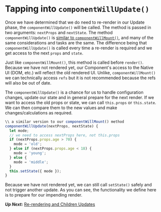 # Tapping into `componentWillUpdate()`
 Once we have determined that we do need to re-render in our Update phase, the `componentWillUpdate()` will be called. The method is passed in two arguments: `nextProps` and `nextState`. The method `componentWillUpdate()` is [similar to `componentWillMount()`](../birth/premounting_with_componentwillmount.md), and many of the same considerations and tasks are the same. The difference being that `componentWillUpdate()` is called every time a re-render is required and we get access to the next `props` and `state`.
 
 Just like `componentWillMount()`, this method is called before `render()`. Because we have not rendered yet, our Component's access to the Native UI (DOM, etc.) will reflect the old rendered UI. Unlike, `componentWillMount()` we can technically access `refs` but it is not recommended because the refs will also be out of date.

The `componentWillUpdate()` is a chance for us to handle configuration changes, update our state and in general prepare for the next render. If we want to access the old props or state, we can call `this.props` or `this.state`. We can then compare them to the new values and make changes/calculations as required.

```javascript
\\ a similar version to our componentWillMount() method
componentWillUpdate(nextProps, nextState) {
  let mode;
  // we need to access nextProps here, not this.props
  if (nextProps.props.age > 70) {
    mode = 'old';
  } else if (nextProps.props.age < 18) {
    mode = 'young';
  } else {
    mode = 'middle';
  }
  this.setState({ mode });
}
```
 
Because we have not rendered yet, we can still call `setState()` safely and not trigger another update. As you can see, the functionality we define here is to prepare for our impending render.

***Up Next:*** [Re-rendering and Children Updates](rerendering_and_children_updates.md)
